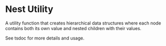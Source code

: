 # Nest Utility

A utility function that creates hierarchical data structures where each node contains both its own value and nested children with their values.

See tsdoc for more details and usage.
